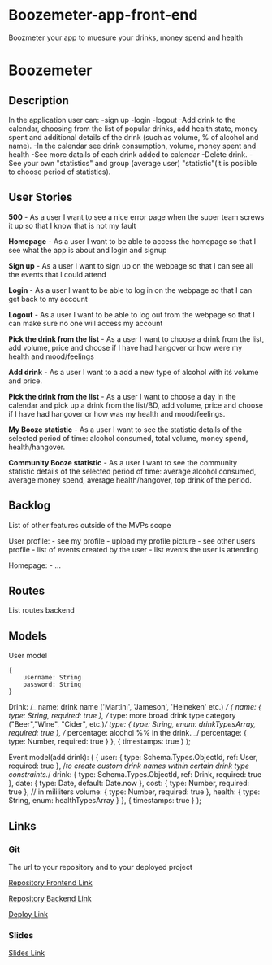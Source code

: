 # Boozemeter-app-front-end

Boozmeter your app to muesure your drinks, money spend and health

# Boozemeter

## Description

In the application user can:
-sign up
-login
-logout
-Add drink to the calendar, choosing from the list of popular drinks, add health state, money spent and additional details of the drink (such as volume, % of alcohol and name).
-In the calendar see drink consumption, volume, money spent and health
-See more datails of each drink added to calendar
-Delete drink.
-See your own "statistics" and group (average user) "statistic"(it is posiible to choose period of statistics).

## User Stories

**500** - As a user I want to see a nice error page when the super team screws it up so that I know that is not my fault

**Homepage** - As a user I want to be able to access the homepage so that I see what the app is about and login and signup

**Sign up** - As a user I want to sign up on the webpage so that I can see all the events that I could attend

**Login** - As a user I want to be able to log in on the webpage so that I can get back to my account

**Logout** - As a user I want to be able to log out from the webpage so that I can make sure no one will access my account

**Pick the drink from the list** - As a user I want to choose a drink from the list, add volume, price and choose if I have had hangover or how were my health and mood/feelings

**Add drink** - As a user I want to a add a new type of alcohol with itś volume and price.

**Pick the drink from the list** - As a user I want to choose a day in the calendar and pick up a drink from the list/BD, add volume, price and choose if I have had hangover or how was my health and mood/feelings.

**My Booze statistic** - As a user I want to see the statistic details of the selected period of time: alcohol consumed, total volume, money spend, health/hangover.

**Community Booze statistic** - As a user I want to see the community statistic details of the selected period of time: average alcohol consumed, average money spend, average health/hangover, top drink of the period.

## Backlog

List of other features outside of the MVPs scope

User profile: - see my profile - upload my profile picture - see other users profile - list of events created by the user - list events the user is attending

Homepage: - …

## Routes

List routes backend

## Models

User model

    {
    	username: String
    	password: String
    }

Drink:
/_ name: drink name ('Martini', 'Jameson', 'Heineken' etc.) _/
{
name: {
type: String,
required: true
},
/_ type: more broad drink type category ("Beer","Wine", "Cider", etc.)_/
type: {
type: String,
enum: drinkTypesArray,
required: true
},
/_ percentage: alcohol %% in the drink. _/
percentage: {
type: Number,
required: true
}
},
{
timestamps: true
}
);

Event model(add drink): (
{
user: {
type: Schema.Types.ObjectId,
ref: User,
required: true
},
/_to create custom drink names within certain drink type constraints._/
drink: {
type: Schema.Types.ObjectId,
ref: Drink,
required: true
},
date: {
type: Date,
default: Date.now
},
cost: {
type: Number,
required: true
},
// in mililiters
volume: {
type: Number,
required: true
},
health: {
type: String,
enum: healthTypesArray
}
},
{
timestamps: true
}
);

## Links

### Git

The url to your repository and to your deployed project

[Repository Frontend Link](https://github.com/OlgaZS/Boozemeter-app-front-end)

[Repository Backend Link](https://github.com/OlgaZS/Boozemeter-app-back-end)

[Deploy Link](https://boozemeter.netlify.com/)

### Slides

[Slides Link](https://docs.google.com/presentation/d/17_lHsxZkMYv1v5ZvVBrm5vGnEHmSTHZqsK-gSGAt0Ls/edit?usp=sharing)

